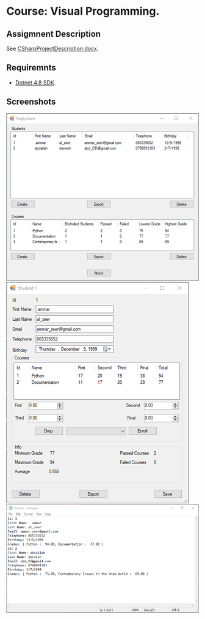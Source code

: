 # Course: Visual Programming.

## Assigmnent Description
See [CSharpProjectDescription.docx](https://github.com/Abdallah-Darwish/UniversityProjects/raw/main/SimpleProjects/CSharpCourseProject1/CSharpProjectDescription.docx).

## Requiremnts
- [Dotnet 4.8 SDK](https://dotnet.microsoft.com/download/dotnet-framework/net48).

## Screenshots
![Main window](https://github.com/Abdallah-Darwish/UniversityProjects/raw/main/SimpleProjects/CSharpCourseProject1/Screenshots/MainWindow.png)
![Student window](https://github.com/Abdallah-Darwish/UniversityProjects/raw/main/SimpleProjects/CSharpCourseProject1/Screenshots/StudentWindow.png)
![Exported file](https://github.com/Abdallah-Darwish/UniversityProjects/raw/main/SimpleProjects/CSharpCourseProject1/Screenshots/ExportedFile.png)
